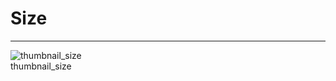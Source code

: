 
# Size

---

  
![thumbnail_size](https://studio-assets.supernova.io/design-systems/27883/4e878e5e-d41d-4eed-9e06-f87af63334ee.png)  
thumbnail_size  
